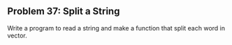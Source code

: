 ## Problem 37: Split a String

Write a program to read a string and make a function that split each word in vector.
